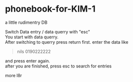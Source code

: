 # phonebook-for-KIM-1
a little rudimentry DB 

Switch Data entry / data querry with "esc" <br>
You start with data querry.<br>
After switching to querry press return first. enter the data like
 > nils 0190222222

and press enter again.<br>
after you are finished, press esc to search for entries 

more l8r
